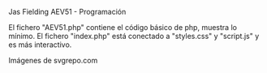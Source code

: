 Jas Fielding
AEV51 - Programación

El fichero "AEV51.php" contiene el código básico de php, muestra lo mínimo.
El fichero "index.php" está conectado a "styles.css" y "script.js" y es más interactivo.

Imágenes de svgrepo.com